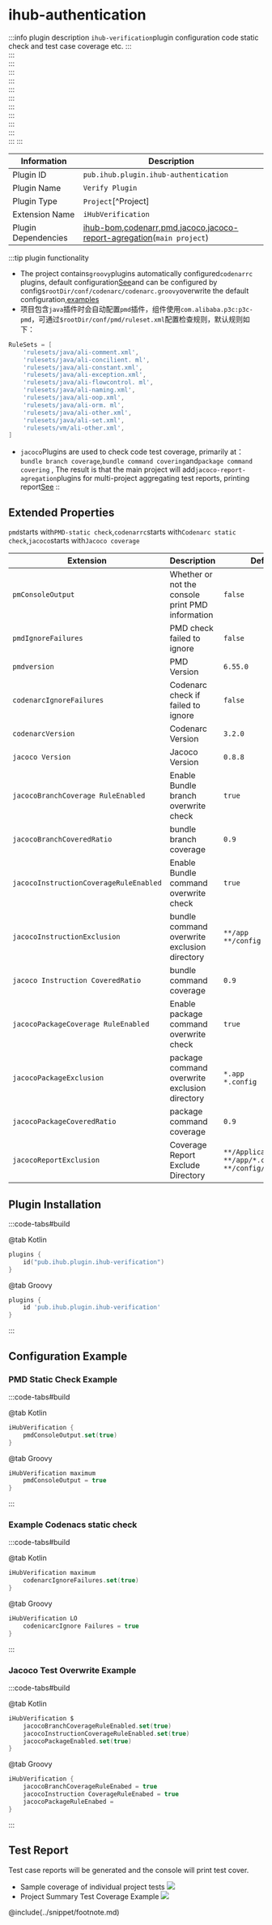 # ihub-authentication

:::info plugin description
`ihub-verification`plugin configuration code static check and test case coverage etc.
:::                      
:::  
:::  
:::  
:::  
:::  
:::  
:::  
:::  
:::  
:::  
:::
:::

| Information         | Description                                                                                                                                                                                                                                                                                                                                                        |
| ------------------- | ------------------------------------------------------------------------------------------------------------------------------------------------------------------------------------------------------------------------------------------------------------------------------------------------------------------------------------------------------------------ |
| Plugin ID           | `pub.ihub.plugin.ihub-authentication`                                                                                                                                                                                                                                                                                                                              |
| Plugin Name         | `Verify Plugin`                                                                                                                                                                                                                                                                                                                                                    |
| Plugin Type         | `Project`[^Project]                                                                                                                                                                                                                                                                                                                                                |
| Extension Name      | `iHubVerification`                                                                                                                                                                                                                                                                                                                                                 |
| Plugin Dependencies | [ihub-bom](iHubBom),[codenarr](https://docs.gradle.org/current/userguide/codenarc_plugin.html),[pmd](https://docs.gradle.org/current/userguide/pmd_plugin.html),[jacoco](https://docs.gradle.org/current/userguide/jacoco_plugin.html),[jacoco-report-agregation](https://docs.gradle.org/current/userguide/jacoco_report_aggregation_plugin.html)(`main project`) |

:::tip plugin functionality
- The project contains`groovy`plugins automatically configured`codenarrc` plugins, default configuration[See](https://github.com/ihub-pub/plugins/blob/main/ihub-plugins/src/main/resources/META-INF/codenarc.groovy)and can be configured by config`$rootDir/conf/codenarc/codenarc.groovy`overwrite the default configuration,[examples](https://github.com/ihub-pub/plugins/tree/main/samples/sample-groovy)
- 项目包含`java`插件时会自动配置`pmd`插件，组件使用`com.alibaba.p3c:p3c-pmd`，可通过`$rootDir/conf/pmd/ruleset.xml`配置检查规则，默认规则如下：
```groovy
RuleSets = [
    'rulesets/java/ali-comment.xml',
    'rulesets/java/ali-concilient. ml',
    'rulesets/java/ali-constant.xml',
    'rulesets/java/ali-exception.xml',
    'rulesets/java/ali-flowcontrol. ml',
    'rulesets/java/ali-naming.xml',
    'rulesets/java/ali-oop.xml',
    'rulesets/java/ali-orm. ml',
    'rulesets/java/ali-other.xml',
    'rulesets/java/ali-set.xml',
    'rulesets/vm/ali-other.xml',
]
```
- `jacoco`Plugins are used to check code test coverage, primarily at：`bundle branch coverage`,`bundle command covering`and`package command covering` , The result is that the main project will add`jacoco-report-agregation`plugins for multi-project aggregating test reports, printing report[See](#测试报告) ::

## Extended Properties

`pmd`starts with`PMD-static check`,`codenarrc`starts with`Codenarc static check`,`jacoco`starts with`Jacoco coverage`

| Extension                              | Description                                      | Default                                                                       | Ext[^Ext] | Prj[^Prj] | Sys[^Sys] | Env[^Env] |
| -------------------------------------- | ------------------------------------------------ | ----------------------------------------------------------------------------- | --------- | --------- | --------- | --------- |
| `pmConsoleOutput`                      | Whether or not the console print PMD information | `false`                                                                       | ✔         | ✔         | ❌         | ❌         |
| `pmdIgnoreFailures`                    | PMD check failed to ignore                       | `false`                                                                       | ✔         | ✔         | ✔         | ❌         |
| `pmdversion`                           | PMD Version                                      | `6.55.0`                                                                      | ✔         | ✔         | ❌         | ❌         |
| `codenarcIgnoreFailures`               | Codenarc check if failed to ignore               | `false`                                                                       | ✔         | ✔         | ✔         | ❌         |
| `codenarcVersion`                      | Codenarc Version                                 | `3.2.0`                                                                       | ✔         | ✔         | ❌         | ❌         |
| `jacoco Version`                       | Jacoco Version                                   | `0.8.8`                                                                       | ✔         | ✔         | ❌         | ❌         |
| `jacocoBranchCoverage RuleEnabled`     | Enable Bundle branch overwrite check             | `true`                                                                        | ✔         | ✔         | ✔         | ❌         |
| `jacocoBranchCoveredRatio`             | bundle branch coverage                           | `0.9`                                                                         | ✔         | ✔         | ✔         | ❌         |
| `jacocoInstructionCoverageRuleEnabled` | Enable Bundle command overwrite check            | `true`                                                                        | ✔         | ✔         | ✔         | ❌         |
| `jacocoInstructionExclusion`           | bundle command overwrite exclusion directory     | `**/app`<br>`**/config`                                                 | ✔         | ✔         | ❌         | ❌         |
| `jacoco Instruction CoveredRatio`      | bundle command coverage                          | `0.9`                                                                         | ✔         | ✔         | ✔         | ❌         |
| `jacocoPackageCoverage RuleEnabled`    | Enable package command overwrite check           | `true`                                                                        | ✔         | ✔         | ✔         | ❌         |
| `jacocoPackageExclusion`               | package command overwrite exclusion directory    | `*.app`<br>`*.config`                                                   | ✔         | ✔         | ❌         | ❌         |
| `jacocoPackageCoveredRatio`            | package command coverage                         | `0.9`                                                                         | ✔         | ✔         | ✔         | ❌         |
| `jacocoReportExclusion`                | Coverage Report Exclude Directory                | `**/Application.class`<br>`**/app/*.class`<br>`**/config/*.class` | ✔         | ✔         | ❌         | ❌         |

## Plugin Installation

:::code-tabs#build

@tab Kotlin

```kotlin
plugins {
    id("pub.ihub.plugin.ihub-verification")
}
```

@tab Groovy

```groovy
plugins {
    id 'pub.ihub.plugin.ihub-verification'
}
```

:::

## Configuration Example

### PMD Static Check Example

:::code-tabs#build

@tab Kotlin

```kotlin
iHubVerification {
    pmdConsoleOutput.set(true)
}
```

@tab Groovy

```groovy
iHubVerification maximum
    pmdConsoleOutput = true
}
```

:::

### Example Codenacs static check

:::code-tabs#build

@tab Kotlin

```kotlin
iHubVerification maximum
    codenarcIgnoreFailures.set(true)
}
```

@tab Groovy

```groovy
iHubVerification LO
    codenicarcIgnore Failures = true
}
```

:::

### Jacoco Test Overwrite Example

:::code-tabs#build

@tab Kotlin

```kotlin
iHubVerification $
    jacocoBranchCoverageRuleEnabled.set(true)
    jacocoInstructionCoverageRuleEnabled.set(true)
    jacocoPackageEnabled.set(true)
}
```

@tab Groovy

```groovy
iHubVerification {
    jacocoBranchCoverageRuleEnabed = true
    jacocoInstruction CoverageRuleEnabed = true
    jacocoPackageRuleEnabed =
}
```

:::

## Test Report

Test case reports will be generated and the console will print test cover.

- Sample coverage of individual project tests ![](/img/printJacocoReportCoverage.png)
- Project Summary Test Coverage Example ![](/img/printFinishedJacocoReportCoverage.png)

@include(../snippet/footnote.md)
